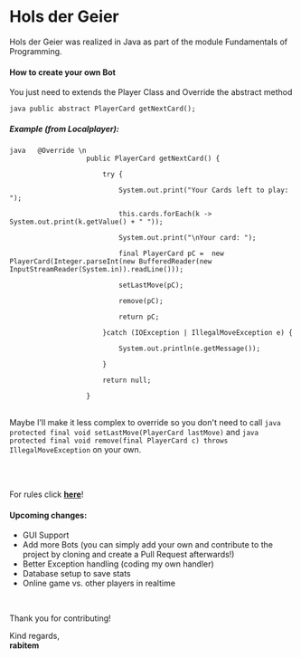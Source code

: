 # Hols der Geier
<p>
    Hols der Geier was realized in Java as part of the module Fundamentals of Programming. 
</p>

<p>
    <h4>How to create your own Bot</h4>
    You just need to extends the Player Class and Override the abstract method
    <br>
</p>
    <code>java public abstract PlayerCard getNextCard();</code>
<p>
    <h5>Example (from Localplayer):</h5>
</p>
    <code>java   @Override \n
                   public PlayerCard getNextCard() { <br>
                       try { <br>
                           System.out.print("Your Cards left to play: "); <br>
                           this.cards.forEach(k -> System.out.print(k.getValue() + " ")); <br>
                           System.out.print("\nYour card: "); <br>
                           final PlayerCard pC =  new PlayerCard(Integer.parseInt(new BufferedReader(new InputStreamReader(System.in)).readLine())); <br>
                           setLastMove(pC); <br>
                           remove(pC); <br>
                           return pC; <br>
                       }catch (IOException | IllegalMoveException e) { <br>
                           System.out.println(e.getMessage()); <br>
                       } <br>
                       return null; <br>
                   }<br></code>
<p>
    <br>
    Maybe I'll make it less complex to override so you don't need to call <code>java protected final void setLastMove(PlayerCard lastMove)</code> and
    <code>java protected final void remove(final PlayerCard c) throws IllegalMoveException</code> on your own.
</p>
<br>
<br>
<p>
    For rules click <a href = "https://de.wikipedia.org/wiki/Hol%E2%80%99s_der_Geier" ><b>here</b></a>!
</p>
<p>
    <h4>Upcoming changes:</h4>
    <ul>
        <li>GUI Support</li>
        <li>Add more Bots (you can simply add your own and contribute to the project by cloning and create a Pull Request afterwards!)</li>
        <li>Better Exception handling (coding my own handler)</li>
        <li>Database setup to save stats</li>
        <li>Online game vs. other players in realtime</li>
    </ul>
</p>
<br>
<p>
    Thank you for contributing! <br>
</p>
    Kind regards,
<br>
    <b>rabitem</b>
